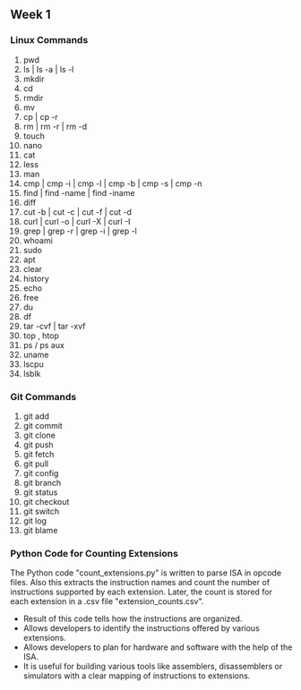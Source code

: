 ## Week 1
### Linux Commands 
1. pwd
2. ls | ls -a | ls -l
3. mkdir
4. cd
5. rmdir
6. mv
7. cp | cp -r
8. rm | rm -r | rm -d
9. touch
10. nano
11. cat
12. less
13. man
14. cmp | cmp -i | cmp -l | cmp -b | cmp -s | cmp -n
15. find | find -name | find -iname
16. diff
17. cut -b | cut -c | cut -f | cut -d
18. curl | curl -o | curl -X | curl -I
19. grep | grep -r | grep -i | grep -l
20. whoami
21. sudo
22. apt
23. clear
24. history
25. echo
26. free
27. du
28. df
29. tar -cvf | tar -xvf
30. top , htop
31. ps / ps aux
32. uname
33. lscpu
34. lsblk

### Git Commands
1. git add
2. git commit
3. git clone
4. git push
5. git fetch
6. git pull
7. git config
8. git branch
9. git status
10. git checkout
11. git switch
12. git log
13. git blame

### Python Code for Counting Extensions
  The Python code "count_extensions.py" is written to parse ISA in opcode files. Also this extracts the instruction names and count the number of instructions supported by each extension. Later, the count is stored for each extension in a .csv file "extension_counts.csv".
  * Result of this code tells how the instructions are organized.
  * Allows developers to identify the instructions offered by various extensions.
  * Allows developers to plan for hardware and software with the help of the ISA.
  * It is useful for building various tools like assemblers, disassemblers or simulators with a clear mapping of instructions to extensions.
